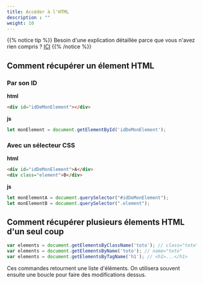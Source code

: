 ```yaml
---
title: Accéder à l'HTML
description : ""
weight: 10
---
```


{{% notice tip %}}
Besoin d'une explication détaillée parce que vous n'avez rien compris ?
<a href="https://openclassrooms.com/fr/courses/5543061-ecrivez-du-javascript-pour-le-web/5577476-accedez-aux-elements-du-dom" target="_blank">ICI</a>
{{% /notice %}}

## Comment récupérer un élement HTML

### Par son ID

**html**
```html
<div id="idDeMonElement"></div>
```
**js**
```js
let monElement = document.getElementById('idDeMonElement');
```

### Avec un sélecteur CSS

**html**
```html
<div id="idDeMonElement">A</div>
<div class="element">B</div>
```

**js**
```js
let monElementA = document.querySelector("#idDeMonElement");
let monElementB = document.querySelector(".element");
```


## Comment récupérer plusieurs élements HTML d'un seul coup

```javascript
var elements = document.getElementsByClassName('toto'); // class="toto"
var elements = document.getElementsByName('toto'); // name="toto"
var elements = document.getElementsByTagName('h1'); // <h1>...</h1>
```
Ces commandes retournent une liste d'éléments. On utilisera souvent ensuite une boucle pour faire des modifications dessus.